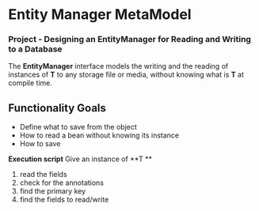 # Entity Manager MetaModel


### Project - Designing an EntityManager for Reading and Writing to a Database
The **EntityManager** interface models the writing and the reading of instances of **T** to any storage file or media, without knowing what is **T** at compile time.

## Functionality Goals
- Define what to save from the object
- How to read a bean without knowing its instance 
- How to save

**Execution script**
Give an instance of **T **
1. read the fields
2. check for the annotations
3. find the primary key
4. find the fields to read/write	
